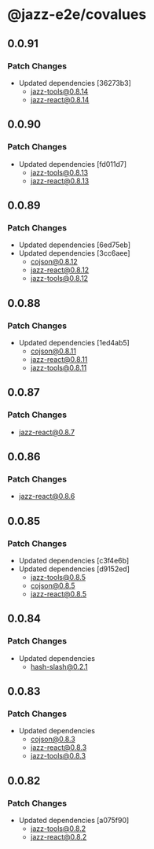 # @jazz-e2e/covalues

## 0.0.91

### Patch Changes

-   Updated dependencies [36273b3]
    -   jazz-tools@0.8.14
    -   jazz-react@0.8.14

## 0.0.90

### Patch Changes

-   Updated dependencies [fd011d7]
    -   jazz-tools@0.8.13
    -   jazz-react@0.8.13

## 0.0.89

### Patch Changes

-   Updated dependencies [6ed75eb]
-   Updated dependencies [3cc6aee]
    -   cojson@0.8.12
    -   jazz-react@0.8.12
    -   jazz-tools@0.8.12

## 0.0.88

### Patch Changes

-   Updated dependencies [1ed4ab5]
    -   cojson@0.8.11
    -   jazz-react@0.8.11
    -   jazz-tools@0.8.11

## 0.0.87

### Patch Changes

-   jazz-react@0.8.7

## 0.0.86

### Patch Changes

-   jazz-react@0.8.6

## 0.0.85

### Patch Changes

-   Updated dependencies [c3f4e6b]
-   Updated dependencies [d9152ed]
    -   jazz-tools@0.8.5
    -   cojson@0.8.5
    -   jazz-react@0.8.5

## 0.0.84

### Patch Changes

-   Updated dependencies
    -   hash-slash@0.2.1

## 0.0.83

### Patch Changes

-   Updated dependencies
    -   cojson@0.8.3
    -   jazz-react@0.8.3
    -   jazz-tools@0.8.3

## 0.0.82

### Patch Changes

-   Updated dependencies [a075f90]
    -   jazz-tools@0.8.2
    -   jazz-react@0.8.2

